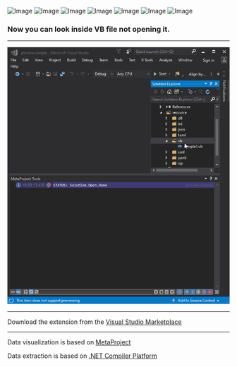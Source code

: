 ![Image](https://img.shields.io/github/license/viacheslav-lozinskyi/Preview-VB)
![Image](https://img.shields.io/github/issues/viacheslav-lozinskyi/Preview-VB)
![Image](https://img.shields.io/github/stars/viacheslav-lozinskyi/Preview-VB)
![Image](https://img.shields.io/github/languages/code-size/viacheslav-lozinskyi/Preview-VB)
![Image](https://img.shields.io/badge/VS-2019-blueviolet)
![Image](https://img.shields.io/badge/VS-2017-blueviolet)
![Image](https://img.shields.io/badge/VS-2015-blueviolet)

### Now you can look inside VB file not opening it.
---

![Image](resource/video/Presentation1.gif)

---
Download the extension from the [Visual Studio Marketplace](https://marketplace.visualstudio.com/items?itemName=ViacheslavLozinskyi.Preview-VB)

---
Data visualization is based on [MetaProject](https://marketplace.visualstudio.com/items?itemName=ViacheslavLozinskyi.MetaProject)

Data extraction is based on [.NET Compiler Platform](https://github.com/dotnet/roslyn)